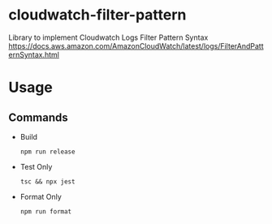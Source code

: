 # cloudwatch-filter-pattern

Library to implement Cloudwatch Logs Filter Pattern Syntax https://docs.aws.amazon.com/AmazonCloudWatch/latest/logs/FilterAndPatternSyntax.html

# Usage

## Commands
- Build
    ```
    npm run release
    ```
- Test Only
    ```
    tsc && npx jest
    ```
- Format Only
    ```
    npm run format
    ```